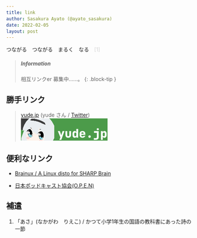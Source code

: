 ```yaml
---
title: link
author: Sasakura Ayato (@ayato_sasakura)
date: 2022-02-05
layout: post
---
```


つながる　つながる　まるく　なる　<a style="color: lightgray;">[1]</a>

> ##### Information
>
> 相互リンクer 募集中……。
{: .block-tip }

## 勝手リンク

> [yude.jp](https://www.yude.jp) (yude さん / [Twitter](https://twitter.com/yude_jp))<br>
> [<img src="/assets/img/yudejp.png">](https://www.yude.jp)

## 便利なリンク

- [Brainux / A Linux disto for SHARP Brain](https://brainux.org/)

- [日本ポッドキャスト協会(O.P.E.N)](https://podcasting.jp/)

## 補遣

1. 「あさ」(なかがわ　りえこ) / かつて小学1年生の国語の教科書にあった詩の一節
